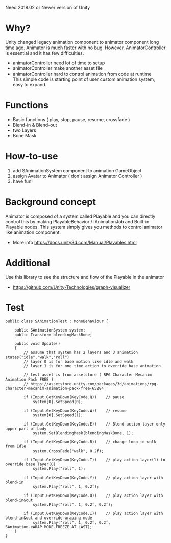 Need 2018.02 or Newer version of Unity  

# Why?
Unity changed legacy animation component to animator component long time ago. Animator is much faster with no bug. However, AnimatorController is essential and it has few difficulties. 
* animatorController need lot of time to setup
* animatorController make another asset file
* animatorController hard to control animation from code at runtime  
This simple code is starting point of user custom animation system, easy to expand.

# Functions
* Basic functions ( play, stop, pause, resume, crossfade )
* Blend-in & Blend-out
* two Layers
* Bone Mask

# How-to-use
1. add SAnimationSystem component to animation GameObject
2. assign Avatar to Animator ( don't assign Animator Controller )
3. have fun!  

# Background concept
Animator is composed of a system called Playable and you can directly control this by making PlayableBehavior / IAnimationJob and Built-in Playable nodes. This system simply gives you methods to control animator like animation component. 
* More info https://docs.unity3d.com/Manual/Playables.html  

# Additional
Use this library to see the structure and flow of the Playable in the animator
* https://github.com/Unity-Technologies/graph-visualizer

# Test
```
public class SAnimationTest : MonoBehaviour {

    public SAnimationSystem system;
    public Transform blendingMaskBone;

    public void Update()
    {
        // assume that system has 2 layers and 3 animation states("idle","walk","roll")
        // layer 0 is for base motion like idle and walk
        // layer 1 is for one time action to override base animation

        // test asset is from assetstore ( RPG Character Mecanim Animation Pack FREE )
        // https://assetstore.unity.com/packages/3d/animations/rpg-character-mecanim-animation-pack-free-65284

        if (Input.GetKeyDown(KeyCode.Q))    // pause
            system[0].SetSpeed(0);

        if (Input.GetKeyDown(KeyCode.W))    // resume
            system[0].SetSpeed(1);

        if (Input.GetKeyDown(KeyCode.E))    // Blend action layer only upper part of body
            system.SetBlendingMask(blendingMaskBone, 1);

        if (Input.GetKeyDown(KeyCode.R))    // change loop to walk from Idle 
            system.CrossFade("walk", 0.2f);

        if (Input.GetKeyDown(KeyCode.T))    // play action layer(1) to override base layer(0)
            system.Play("roll", 1);     

        if (Input.GetKeyDown(KeyCode.Y))    // play action layer with blend-in
            system.Play("roll", 1, 0.2f);

        if (Input.GetKeyDown(KeyCode.U))    // play action layer with blend-in&out
            system.Play("roll", 1, 0.2f, 0.2f);

        if (Input.GetKeyDown(KeyCode.I))    // play action layer with blend-in&out and override wraping mode
            system.Play("roll", 1, 0.2f, 0.2f, SAnimation.eWRAP_MODE.FREEZE_AT_LAST);
    }
}
```
